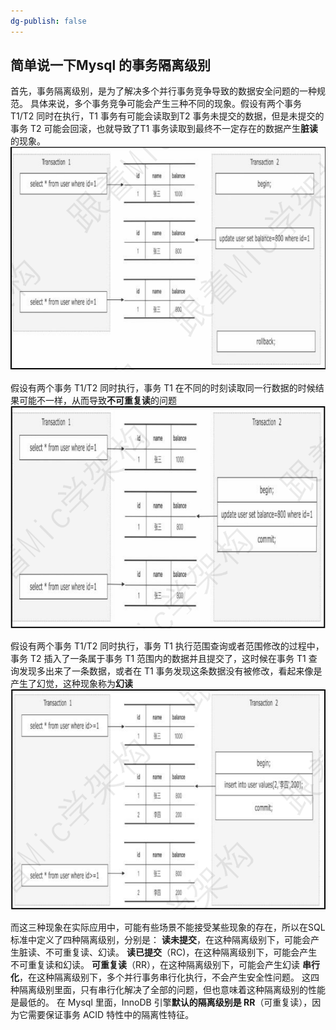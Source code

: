 ```yaml
---
dg-publish: false
---
```


## 简单说一下Mysql 的事务隔离级别
首先，事务隔离级别，是为了解决多个并行事务竞争导致的数据安全问题的一种规范。 具体来说，多个事务竞争可能会产生三种不同的现象。假设有两个事务 T1/T2 同时在执行，T1 事务有可能会读取到T2 事务未提交的数据，但是未提交的事务 T2 可能会回滚，也就导致了T1 事务读取到最终不一定存在的数据产生**脏读**的现象。
![](assets/Pasted%20image%2020230305192751.png)

假设有两个事务 T1/T2 同时执行，事务 T1 在不同的时刻读取同一行数据的时候结果可能不一样，从而导致**不可重复读**的问题
![](assets/Pasted%20image%2020230305192814.png)

假设有两个事务 T1/T2 同时执行，事务 T1 执行范围查询或者范围修改的过程中，事务 T2 插入了一条属于事务 T1 范围内的数据并且提交了，这时候在事务 T1 查询发现多出来了一条数据，或者在 T1 事务发现这条数据没有被修改，看起来像是产生了幻觉，这种现象称为**幻读**
![](assets/Pasted%20image%2020230305192831.png)

而这三种现象在实际应用中，可能有些场景不能接受某些现象的存在，所以在SQL 标准中定义了四种隔离级别，分别是：
**读未提交**，在这种隔离级别下，可能会产生脏读、不可重复读、幻读。
**读已提交**（RC)，在这种隔离级别下，可能会产生不可重复读和幻读。
**可重复读**（RR），在这种隔离级别下，可能会产生幻读 
**串行化**，在这种隔离级别下，多个并行事务串行化执行，不会产生安全性问题。
这四种隔离级别里面，只有串行化解决了全部的问题，但也意味着这种隔离级别的性能是最低的。 在 Mysql 里面，InnoDB 引擎**默认的隔离级别是 RR**（可重复读），因为它需要保证事务 ACID 特性中的隔离性特征。
